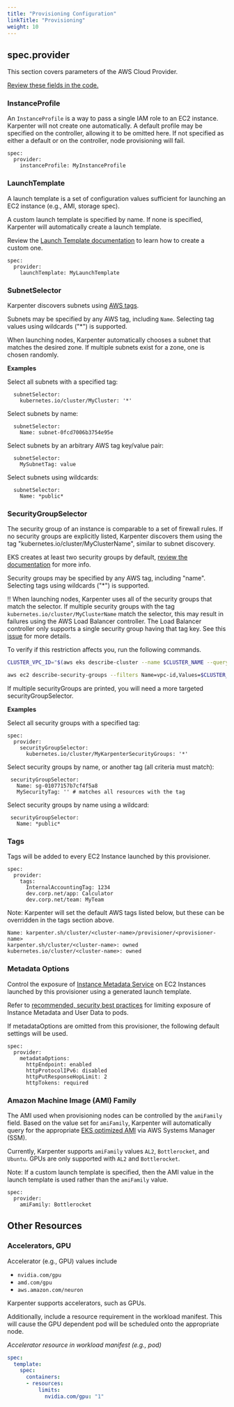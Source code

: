 ```yaml
---
title: "Provisioning Configuration"
linkTitle: "Provisioning"
weight: 10
---
```


## spec.provider

This section covers parameters of the AWS Cloud Provider.

[Review these fields in the code.](https://github.com/awslabs/karpenter/blob/main/pkg/cloudprovider/aws/apis/v1alpha1/provider.go#L33)

### InstanceProfile
An `InstanceProfile` is a way to pass a single IAM role to an EC2 instance. Karpenter will not create one automatically.
A default profile may be specified on the controller, allowing it to be omitted here. If not specified as either a default
or on the controller, node provisioning will fail.

```
spec:
  provider:
    instanceProfile: MyInstanceProfile
```

### LaunchTemplate

A launch template is a set of configuration values sufficient for launching an EC2 instance (e.g., AMI, storage spec).

A custom launch template is specified by name. If none is specified, Karpenter will automatically create a launch template.

Review the [Launch Template documentation](../launch-templates/) to learn how to create a custom one.

```
spec:
  provider:
    launchTemplate: MyLaunchTemplate
```

### SubnetSelector

Karpenter discovers subnets using [AWS tags](https://docs.aws.amazon.com/AWSEC2/latest/UserGuide/Using_Tags.html).

Subnets may be specified by any AWS tag, including `Name`. Selecting tag values using wildcards ("\*") is supported.

When launching nodes, Karpenter automatically chooses a subnet that matches the desired zone. If multiple subnets exist for a zone, one is chosen randomly.

**Examples**

Select all subnets with a specified tag:
```
  subnetSelector:
    kubernetes.io/cluster/MyCluster: '*'
```

Select subnets by name:
```
  subnetSelector:
    Name: subnet-0fcd7006b3754e95e
```

Select subnets by an arbitrary AWS tag key/value pair:
```
  subnetSelector:
    MySubnetTag: value
```

Select subnets using wildcards:
```
  subnetSelector:
    Name: *public*

```

### SecurityGroupSelector

The security group of an instance is comparable to a set of firewall rules.
If no security groups are explicitly listed, Karpenter discovers them using the tag "kubernetes.io/cluster/MyClusterName", similar to subnet discovery.

EKS creates at least two security groups by default, [review the documentation](https://docs.aws.amazon.com/eks/latest/userguide/sec-group-reqs.html) for more info.

Security groups may be specified by any AWS tag, including "name". Selecting tags using wildcards ("*") is supported.

‼️ When launching nodes, Karpenter uses all of the security groups that match the selector. If multiple security groups with the tag `kubernetes.io/cluster/MyClusterName` match the selector, this may result in failures using the AWS Load Balancer controller. The Load Balancer controller only supports a single security group having that tag key. See this [issue](https://github.com/kubernetes-sigs/aws-load-balancer-controller/issues/2367) for more details.

To verify if this restriction affects you, run the following commands.
```bash
CLUSTER_VPC_ID="$(aws eks describe-cluster --name $CLUSTER_NAME --query cluster.resourcesVpcConfig.vpcId --output text)"

aws ec2 describe-security-groups --filters Name=vpc-id,Values=$CLUSTER_VPC_ID Name=tag-key,Values=kubernetes.io/cluster/$CLUSTER_NAME --query SecurityGroups[].[GroupName] --output text
```

If multiple securityGroups are printed, you will need a more targeted securityGroupSelector.

**Examples**

Select all security groups with a specified tag:
```
spec:
  provider:
    securityGroupSelector:
      kubernetes.io/cluster/MyKarpenterSecurityGroups: '*'
```

Select security groups by name, or another tag (all criteria must match):
```
 securityGroupSelector:
   Name: sg-01077157b7cf4f5a8
   MySecurityTag: '' # matches all resources with the tag
```

Select security groups by name using a wildcard:
```
 securityGroupSelector:
   Name: *public*
```

### Tags

Tags will be added to every EC2 Instance launched by this provisioner.

```
spec:
  provider:
    tags:
      InternalAccountingTag: 1234
      dev.corp.net/app: Calculator
      dev.corp.net/team: MyTeam
```
Note: Karpenter will set the default AWS tags listed below, but these can be overridden in the tags section above.
```
Name: karpenter.sh/cluster/<cluster-name>/provisioner/<provisioner-name>
karpenter.sh/cluster/<cluster-name>: owned
kubernetes.io/cluster/<cluster-name>: owned
```

### Metadata Options

Control the exposure of [Instance Metadata Service](https://docs.aws.amazon.com/AWSEC2/latest/UserGuide/ec2-instance-metadata.html) on EC2 Instances launched by this provisioner using a generated launch template.

Refer to [recommended, security best practices](https://aws.github.io/aws-eks-best-practices/security/docs/iam/#restrict-access-to-the-instance-profile-assigned-to-the-worker-node) for limiting exposure of Instance Metadata and User Data to pods.

If metadataOptions are omitted from this provisioner, the following default settings will be used.

```
spec:
  provider:
    metadataOptions:
      httpEndpoint: enabled
      httpProtocolIPv6: disabled
      httpPutResponseHopLimit: 2
      httpTokens: required
```

### Amazon Machine Image (AMI) Family

The AMI used when provisioning nodes can be controlled by the `amiFamily` field. Based on the value set for `amiFamily`, Karpenter will automatically query for the appropriate [EKS optimized AMI](https://docs.aws.amazon.com/eks/latest/userguide/eks-optimized-amis.html) via AWS Systems Manager (SSM). 

Currently, Karpenter supports `amiFamily` values `AL2`, `Bottlerocket`, and `Ubuntu`. GPUs are only supported with `AL2` and `Bottlerocket`.

Note: If a custom launch template is specified, then the AMI value in the launch template is used rather than the `amiFamily` value.


```
spec:
  provider:
    amiFamily: Bottlerocket
```


## Other Resources

### Accelerators, GPU

Accelerator (e.g., GPU) values include
- `nvidia.com/gpu`
- `amd.com/gpu`
- `aws.amazon.com/neuron`

Karpenter supports accelerators, such as GPUs.


Additionally, include a resource requirement in the workload manifest. This will cause the GPU dependent pod will be scheduled onto the appropriate node.

*Accelerator resource in workload manifest (e.g., pod)*

```yaml
spec:
  template:
    spec:
      containers:
      - resources:
          limits:
            nvidia.com/gpu: "1"
```
